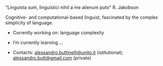 "Linguista sum, linguistici nihil a me alienum puto"
R. Jakobson

Cognitive- and computational-based linguist, fascinated by the complex simplicity of language.

- Currently working on: language complexity
- I’m currently learning ...

- Contacts: alessandro.buttinelli@unito.it (istitutional); alessandro.butt@gmail.com (private)
